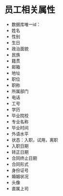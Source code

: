 # 员工相关属性

- 数据库唯一id：
- 姓名
- 性别
- 生日
- 政治面貌
- 民族
- 籍贯
- 邮箱
- 地址
- 职位
- 职称
- 所属部门
- 电话
- 工号
- 学历
- 毕业院校
- 专业名称
- 毕业时间
- 外语水平
- 状态：入职，试用，离职
- 入职日期
- 转正日期
- 合同终止日期
- 合同形式
- 身份证号
- 婚姻状况
- 头像
- 直属上司

